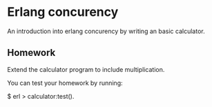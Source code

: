 # Erlang concurency

An introduction into erlang concurency by writing an basic calculator.

## Homework

Extend the calculator program to include multiplication.

You can test your homework by running:

$ erl > calculator:test().
